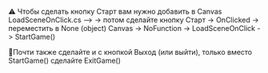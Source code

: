 ⚠ Чтобы сделать кнопку Старт вам нужно добавить в Canvas LoadSceneOnClick.cs -->
-> потом сделайте кнопку Старт -> OnClicked -> переместить в None (object) Canvas -> NoFunction -> LoadSceneOnClick -> StartGame()

🥱Почти также сделайте и с кнопкой Выход (или выйти), только вместо StartGame() сделайте ExitGame()
